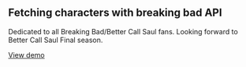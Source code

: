 ## Fetching characters with breaking bad API

Dedicated to all Breaking Bad/Better Call Saul fans. 
Looking forward to Better Call Saul Final season.

[View demo](https://letsget.github.io/breaking-bad-api)





